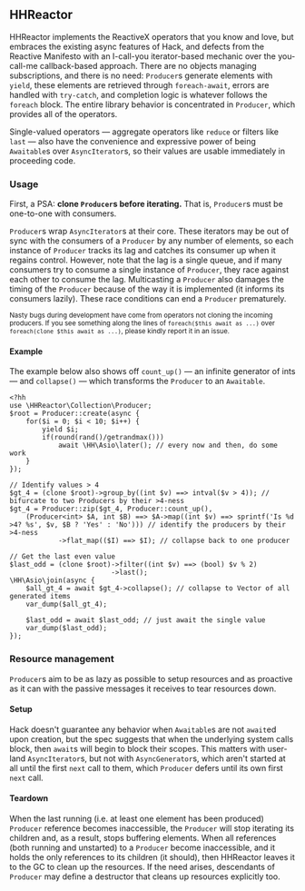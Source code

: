 ## HHReactor

HHReactor implements the ReactiveX operators that you know and love, but embraces the existing async features of Hack, and defects from the Reactive Manifesto with an I-call-you iterator-based mechanic over the you-call-me callback-based approach. There are no objects managing subscriptions, and there is no need: `Producer`s generate elements with `yield`, these elements are retrieved through `foreach-await`, errors are handled with `try-catch`, and completion logic is whatever follows the `foreach` block. The entire library behavior is concentrated in `Producer`, which provides all of the operators.

Single-valued operators &mdash; aggregate operators like `reduce` or filters like `last` &mdash; also have the convenience and expressive power of being `Awaitable`s over `AsyncIterator`s, so their values are usable immediately in proceeding code.

### Usage

First, a PSA: **clone `Producer`s before iterating.** That is, `Producer`s must be one-to-one with consumers.

`Producer`s wrap `AsyncIterator`s at their core. These iterators may be out of sync with the consumers of a `Producer` by any number of elements, so each instance of `Producer` tracks its lag and catches its consumer up when it regains control. However, note that the lag is a single queue, and if many consumers try to consume a single instance of `Producer`, they race against each other to consume the lag. Multicasting a `Producer` also damages the timing of the `Producer` because of the way it is implemented (it informs its consumers lazily). These race conditions can end a `Producer` prematurely.

<sup>Nasty bugs during development have come from operators not cloning the incoming producers. If you see something along the lines of `foreach($this await as ...)` over `foreach(clone $this await as ...)`, please kindly report it in an issue.</sup>

#### Example

The example below also shows off `count_up()` &mdash; an infinite generator of ints &mdash; and `collapse()` &mdash; which transforms the `Producer` to an `Awaitable`.

```hack
<?hh
use \HHReactor\Collection\Producer;
$root = Producer::create(async {
	for($i = 0; $i < 10; $i++) {
		yield $i;
		if(round(rand()/getrandmax()))
			await \HH\Asio\later(); // every now and then, do some work
	}
});

// Identify values > 4
$gt_4 = (clone $root)->group_by((int $v) ==> intval($v > 4)); // bifurcate to two Producers by their >4-ness
$gt_4 = Producer::zip($gt_4, Producer::count_up(), 
	(Producer<int> $A, int $B) ==> $A->map((int $v) ==> sprintf('Is %d >4? %s', $v, $B ? 'Yes' : 'No'))) // identify the producers by their >4-ness
            ->flat_map(($I) ==> $I); // collapse back to one producer

// Get the last even value
$last_odd = (clone $root)->filter((int $v) ==> (bool) $v % 2)
                         ->last();
\HH\Asio\join(async {
	$all_gt_4 = await $gt_4->collapse(); // collapse to Vector of all generated items
	var_dump($all_gt_4);
	
	$last_odd = await $last_odd; // just await the single value
	var_dump($last_odd);
});
```

### Resource management

`Producer`s aim to be as lazy as possible to setup resources and as proactive as it can with the passive messages it receives to tear resources down.

#### Setup

Hack doesn't guarantee any behavior when `Awaitable`s are not `await`ed upon creation, but the spec suggests that when the underlying system calls block, then `await`s will begin to block their scopes. This matters with user-land `AsyncIterator`s, but not with `AsyncGenerator`s, which aren't started at all until the first `next` call to them, which `Producer` defers until its own first `next` call.

#### Teardown

When the last running (i.e. at least one element has been produced) `Producer` reference becomes inaccessible, the `Producer` will stop iterating its children and, as a result, stops buffering elements. When all references (both running and unstarted) to a `Producer` become inaccessible, and it holds the only references to its children (it should), then HHReactor leaves it to the GC to clean up the resources. If the need arises, descendants of `Producer` may define a destructor that cleans up resources explicitly too.
